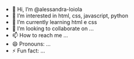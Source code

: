 - 👋 Hi, I’m @alessandra-loiola
- 👀 I’m interested in html, css, javascript, python
- 🌱 I’m currently learning html e css
- 💞️ I’m looking to collaborate on ...
- 📫 How to reach me ...
- 😄 Pronouns: ...
- ⚡ Fun fact: ...

<!---
alessandra-loiola/alessandra-loiola is a ✨ special ✨ repository because its `README.md` (this file) appears on your GitHub profile.
You can click the Preview link to take a look at your changes.
--->
